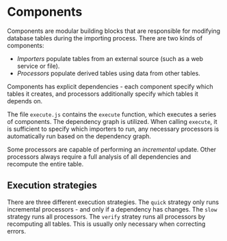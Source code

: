 # Components
Components are modular building blocks that are responsible for modifying database tables
during the importing process. There are two kinds of components:

 - *Importers* populate tables from an external source (such as a web service or file).
 - *Processors* populate derived tables using data from other tables.
 
 Components has explicit dependencies - each component specify which tables it creates, and
 processors additionally specify which tables it depends on. 
 
 The file `execute.js` contains the `execute` function, which executes a series of components. The
 dependency graph is utilized. When calling `execute`, it is sufficient to specify which importers
 to run, any necessary processors is automatically run based on the dependency graph.
 
 Some processors are capable of performing an *incremental* update. Other processors always
 require a full analysis of all dependencies and recompute the entire table.
 
 ## Execution strategies
 There are three different execution strategies. The `quick` strategy only runs incremental processors - 
 and only if a dependency has changes. The `slow` strategy runs all processors. 
 The `verify` stratey runs all processors by recomputing all tables. This is usually only necessary
 when correcting errors.